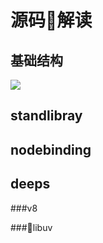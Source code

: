 # 源码解读


## 基础结构

![](https://github.com/yjhjstz/deep-into-node/raw/master/chapter1/a9e67142615f49863438cc0086b594e48984d1c9.jpeg)


## standlibray

## nodebinding


## deeps

###v8

###libuv
